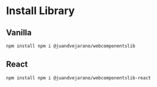 # Install Library

## Vanilla

```bash
npm install npm i @juandvejarano/webcomponentslib
```

## React

```bash
npm install npm i @juandvejarano/webcomponentslib-react
```